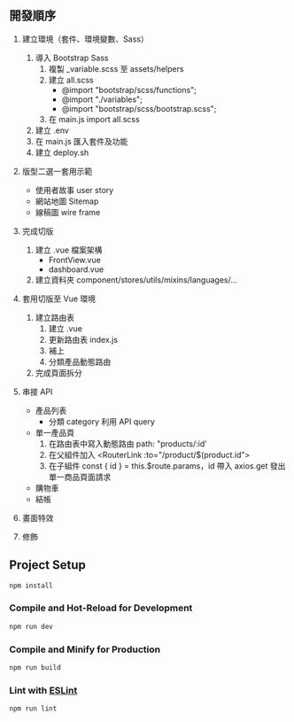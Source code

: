 ## 開發順序

1. 建立環境（套件、環境變數、Sass）
   1. 導入 Bootstrap Sass
      1. 複製 _variable.scss 至 assets/helpers
      2. 建立 all.scss
         - @import "bootstrap/scss/functions";
         - @import "./variables";
         - @import "bootstrap/scss/bootstrap.scss";
      3. 在 main.js import all.scss
   2. 建立 .env
   3. 在 main.js 匯入套件及功能
   4. 建立 deploy.sh

2. 版型二選一套用示範
   - 使用者故事 user story
   - 網站地圖 Sitemap
   - 線稿圖 wire frame

3. 完成切版
   1. 建立 .vue 檔案架構
      - FrontView.vue
      - dashboard.vue
   2. 建立資料夾 component/stores/utils/mixins/languages/...

4. 套用切版至 Vue 環境
   1. 建立路由表
      1. 建立 .vue
      2. 更新路由表 index.js
      3. 補上 <router-link />
      4. 分類產品動態路由
   2. 完成頁面拆分

5. 串接 API
   - 產品列表
     - 分類 category 利用 API query
   - 單一產品頁
     1. 在路由表中寫入動態路由 path: "products/:id'
     2. 在父組件加入 <RouterLink :to="/product/$(product.id”>
     3. 在子組件 const { id } = this.$route.params，id 帶入 axios.get 發出單一商品頁面請求
   - 購物車
   - 結帳

6. 畫面特效

7. 修飾

## Project Setup

```sh
npm install
```

### Compile and Hot-Reload for Development

```sh
npm run dev
```

### Compile and Minify for Production

```sh
npm run build
```

### Lint with [ESLint](https://eslint.org/)

```sh
npm run lint
```
